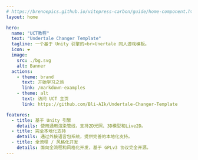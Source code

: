 ```yaml
---
# https://brenoepics.github.io/vitepress-carbon/guide/home-component.html
layout: home

hero:
  name: "UCT教程"
  text: "Undertale Changer Template"
  tagline: 一个基于 Unity 引擎的<br>Unertale 同人游戏模板。
  icon: ❤️
  image:
    src: ./bg.svg
    alt: Banner
  actions:
    - theme: brand
      text: 开始学习之旅
      link: /markdown-examples
    - theme: alt
      text: 访问 UCT 主页
      link: https://github.com/Bli-AIk/Undertale-Changer-Template

features:
  - title: 基于 Unity 引擎
    details: 使用通用渲染管线，支持2D光照、3D模型和Live2D。
  - title: 完全本地化支持
    details: 通过外接语言包系统，提供完善的本地化支持。
  - title: 全流程 / 风格化开发
    details: 面向全流程和风格化开发，基于 GPLv3 协议完全开源。
---
```


